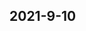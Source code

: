 
## 2021-9-10

### [<title>专注于武汉开餐饮发票-武汉本地宝 - DockOne.io</title>](http://dockone.io/question/1224210)

### [<title>专注于北京开酒店住宿增值税发票-开票服务大厅-北京本地宝 - DockOne.io</title>](http://dockone.io/question/1224209)

### [<title>清远开医院诊断证明(代开医院康复证明 - DockOne.io</title>](http://dockone.io/question/1224208)

### [<title>专注于北京开酒店住宿抵扣发票-开票服务大厅-北京本地宝 - DockOne.io</title>](http://dockone.io/question/1224207)

### [<title>专注于南京开餐饮发票-南京本地宝 - DockOne.io</title>](http://dockone.io/question/1224206)

### [<title>江门代开医院免军训证明【1.55电-81.22-薇8381】屡 - DockOne.io</title>](http://dockone.io/question/1224205)

### [<title>肇庆代开医院免军训证明【1.55电-81.22-薇8381】参 - DockOne.io</title>](http://dockone.io/question/1224204)

### [<title>专注于苏州开餐饮发票-苏州本地宝 - DockOne.io</title>](http://dockone.io/question/1224203)

### [<title>专注于北京开酒店住宿专用发票-开票服务大厅-北京本地宝 - DockOne.io</title>](http://dockone.io/question/1224202)

### [<title>宣威开医院诊断证明(代开检查报告单 - DockOne.io</title>](http://dockone.io/question/1224201)

### [<title>郑州开医院诊断证明(代开医院病例 - DockOne.io</title>](http://dockone.io/question/1224199)

### [<title>专注于宁波开餐饮发票-宁波本地宝 - DockOne.io</title>](http://dockone.io/question/1224200)

### [<title>专注于北京开住宿费增值税发票-开票服务大厅-北京本地宝 - DockOne.io</title>](http://dockone.io/question/1224198)

### [<title>湛江代开医院免军训证明【1.55电-81.22-薇8381】识 - DockOne.io</title>](http://dockone.io/question/1224197)

### [<title>韶关代开医院免军训证明【1.55电-81.22-薇8381】于 - DockOne.io</title>](http://dockone.io/question/1224196)

### [<title>专注于郑州开餐饮发票-郑州本地宝 - DockOne.io</title>](http://dockone.io/question/1224195)

### [<title>专注于北京开住宿费抵扣发票-开票服务大厅-北京本地宝 - DockOne.io</title>](http://dockone.io/question/1224194)

### [<title>专注于北京开住宿费专用发票-开票服务大厅-北京本地宝 - DockOne.io</title>](http://dockone.io/question/1224193)

### [<title>益阳开医院诊断证明(代开医院康复证明 - DockOne.io</title>](http://dockone.io/question/1224192)

### [<title>专注于重庆开餐饮发票-重庆本地宝 - DockOne.io</title>](http://dockone.io/question/1224191)